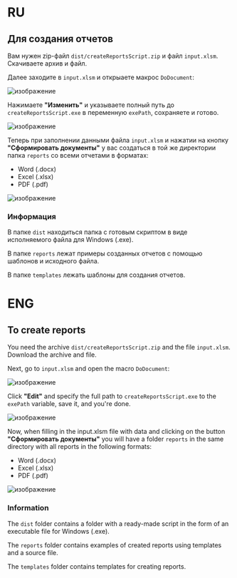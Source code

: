 # RU
## Для создания отчетов
Вам нужен zip-файл `dist/createReportsScript.zip` и файл `input.xlsm`.
Скачиваете архив и файл.

Далее заходите в `input.xlsm` и открыаете макрос `DoDocument`:

![изображение](https://github.com/user-attachments/assets/8eafa2fc-f86c-47ac-9b1e-08392470b2af)


Нажимаете **"Изменить"** и указываете полный путь до `createReportsScript.exe` в переменную `exePath`, сохраняете и готово.

![изображение](https://github.com/user-attachments/assets/da776453-233d-40ed-b737-f10edcff0ad9)


Теперь при заполнении данными файла `input.xlsm` и нажатии на кнопку **"Сформировать документы"** у вас создаться в той же директории папка `reports` со всеми отчетами в форматах:

- Word (.docx)
- Excel (.xlsx)
- PDF (.pdf)

![изображение](https://github.com/user-attachments/assets/50ad3671-1cc9-4a9f-9641-7ae357ef626d)


### Информация
В папке `dist` находиться папка с готовым скриптом в виде исполняемого файла для Windows (.exe).

В папке `reports` лежат примеры созданных отчетов с помощью шаблонов и исходного файла.

В папке `templates` лежать шаблоны для создания отчетов.

# ENG
## To create reports
You need the archive `dist/createReportsScript.zip` and the file `input.xlsm`.
Download the archive and file.

Next, go to `input.xlsm` and open the macro `DoDocument`:

![изображение](https://github.com/user-attachments/assets/8eafa2fc-f86c-47ac-9b1e-08392470b2af)

Click **"Edit"** and specify the full path to `createReportsScript.exe` to the `exePath` variable, save it, and you're done.

![изображение](https://github.com/user-attachments/assets/da776453-233d-40ed-b737-f10edcff0ad9)

Now, when filling in the input.xlsm file with data and clicking on the button **"Сформировать документы"** you will have a folder `reports` in the same directory with all reports in the following formats:

- Word (.docx)
- Excel (.xlsx)
- PDF (.pdf)

![изображение](https://github.com/user-attachments/assets/50ad3671-1cc9-4a9f-9641-7ae357ef626d)

### Information
The `dist` folder contains a folder with a ready-made script in the form of an executable file for Windows (.exe).

The `reports` folder contains examples of created reports using templates and a source file.

The `templates` folder contains templates for creating reports.
